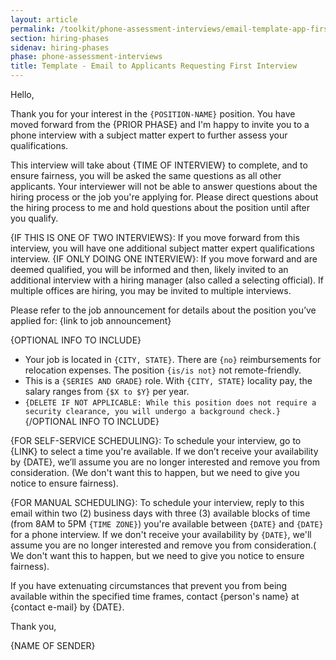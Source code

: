 ```yaml
---
layout: article
permalink: /toolkit/phone-assessment-interviews/email-template-app-first-interview-sched/
section: hiring-phases
sidenav: hiring-phases
phase: phone-assessment-interviews
title: Template - Email to Applicants Requesting First Interview
---
```


Hello,

Thank you for your interest in the `{POSITION-NAME}` position. You have moved forward from the {PRIOR PHASE} and I'm happy to  invite you to a phone interview with a subject matter expert to further assess your qualifications. 

This interview will take about {TIME OF INTERVIEW} to complete, and to ensure fairness, you will be asked the same questions as all other applicants. Your interviewer will not be able to answer questions about the hiring process or the job you're applying for. Please direct questions about the hiring process to me and hold questions about the position until after you qualify.

{IF THIS IS ONE OF TWO INTERVIEWS}: If you move forward from this interview, you will have one additional subject matter expert qualifications interview.
{IF ONLY DOING ONE INTERVIEW}: If you move forward and are deemed qualified, you will be informed and then, likely invited to an additional interview with a hiring manager (also called a selecting official). If multiple offices are hiring, you may be invited to multiple interviews.

Please refer to the job announcement for details about the position you’ve applied for: {link to job announcement}

{OPTIONAL INFO TO INCLUDE}
- Your job is located in `{CITY, STATE}`. There are `{no}` reimbursements for relocation expenses. The position `{is/is not}` not remote-friendly.
- This is a `{SERIES AND GRADE}` role. With `{CITY, STATE}` locality pay, the salary ranges from `{$X to $Y}` per year.
- `{DELETE IF NOT APPLICABLE: While this position does not require a security clearance, you will undergo a background check.}`
{/OPTIONAL INFO TO INCLUDE}

{FOR SELF-SERVICE SCHEDULING}: To schedule your interview, go to {LINK} to select a time you're available. If we don’t receive your availability by {DATE}, we’ll assume you are no longer interested and remove you from consideration. (We don't want this to happen, but we need to give you notice to ensure fairness).

{FOR MANUAL SCHEDULING}: To schedule your interview, reply to this email within two (2) business days with three (3) available blocks of time (from 8AM to 5PM `{TIME ZONE}`) you're available between `{DATE}` and `{DATE}` for a phone interview. If we don't receive your availability by `{DATE}`, we'll assume you are no longer interested and remove you from consideration.( We don't want this to happen, but we need to give you notice to ensure fairness).

If you have extenuating circumstances that prevent you from being available within the specified time frames, contact {person's name} at {contact e-mail} by {DATE}.

Thank you,

{NAME OF SENDER}
